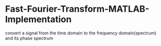 # Fast-Fourier-Transform-MATLAB-Implementation
convert a signal from the time domain to the frequency domain(spectrum) and its phase spectrum
